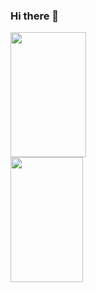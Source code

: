 ### Hi there 👋

<a href="https://github.com/yankairalla">
  <img height="200" width="49%" src="https://github-readme-stats.vercel.app/api?username=yankairalla&count_private=true&show_icons=true&theme=dracula&include_all_commits" />
</a>
<br/>
<a href="https://github.com/yankairalla">
  <img height="200" width="48%" src="https://github-readme-stats.vercel.app/api/top-langs/?username=yankairalla&layout=compact&theme=dracula" />
</a>
<!-- [![Anurag's GitHub stats](https://github-readme-stats.vercel.app/api?username=yankairalla&show_icons=true&theme=synthwave)](https://github.com/yankairalla)
[![Top Langs](https://github-readme-stats.vercel.app/api/top-langs/?username=yankairalla&layout=compact&show_icons=true&theme=synthwave)](https://github.com/anuraghazra/github-readme-stats) -->


<!--
**yankairalla/yankairalla** is a ✨ _special_ ✨ repository because its `README.md` (this file) appears on your GitHub profile.

Here are some ideas to get you started:

- 🔭 I’m currently working on ...
- 🌱 I’m currently learning ...
- 👯 I’m looking to collaborate on ...
- 🤔 I’m looking for help with ...
- 💬 Ask me about ...
- 📫 How to reach me: ...
- 😄 Pronouns: ...
- ⚡ Fun fact: ...
-->
